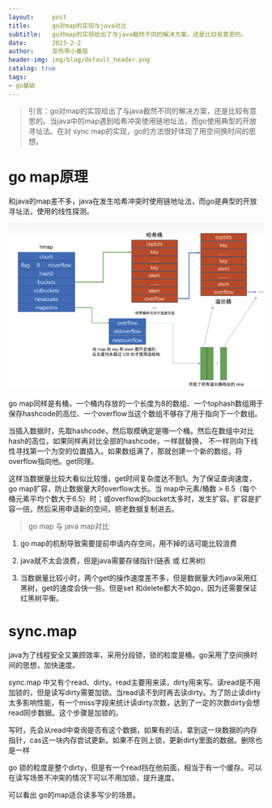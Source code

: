 ```yaml
---
layout:     post
title:      go对map的实现与java对比
subtitle:   go对map的实现给出了与java截然不同的解决方案，还是比较有意思的。
date:       2023-2-2
author:     亚热带小番茄
header-img: img/blog/default_header.png
catalog: true
tags:
- go基础
---
```


> 引言：go对map的实现给出了与java截然不同的解决方案，还是比较有意思的。当java中的map遇到哈希冲突使用链地址法，而go使用典型的开放寻址法。在对 sync map的实现，go的方法很好体现了用空间换时间的思想。

# go map原理

和java的map差不多，java在发生哈希冲突时使用链地址法，而go是典型的开放寻址法，使用的线性探测。

![](img/blog/2023-2-2-goMap.png)

go map同样是有桶，一个桶内存放的一个长度为8的数组、一个tophash数组用于保存hashcode的高位、一个overflow当这个数组不够存了用于指向下一个数组。

当插入数据时，先取hashcode，然后取模确定是哪一个桶。然后在数组中对比hash的高位，如果同样再对比全部的hashcode，一样就替换， 不一样则向下线性寻找第一个为空的位置插入。如果数组满了，那就创建一个新的数组，将overflow指向他。get同理。

这样当数据量比较大看似比较慢，get时间复杂度达不到1。为了保证查询速度，go map扩容，防止数据量大时overflow太长。当 map中元素/桶数 > 6.5（每个桶元素平均个数大于6.5）时；或overflow的bucket太多时，发生扩容。扩容是扩容一倍，然后采用申请新的空间，把老数据复制进去。

> go map 与 java map对比

1. go map的机制导致需要提前申请内存空间，用不掉的话可能比较浪费

2. java就不太会浪费，但是java需要存储指针(链表 或 红黑树)

3. 当数据量比较小时，两个get的操作速度差不多，但是数据量大时java采用红黑树，get的速度会快一些。但是set 和delete都大不如go，因为还需要保证红黑树平衡。

# sync.map

java为了线程安全又兼顾效率，采用分段锁，锁的粒度是桶。go采用了空间换时间的思想，加快速度。

sync.map 中又有个read、dirty。read主要用来读，dirty用来写。读read是不用加锁的，但是读写dirty需要加锁。当read读不到时再去读dirty。为了防止读dirty太多影响性能，有一个miss字段来统计读dirty次数，达到了一定的次数dirty会想read同步数据。这个步骤是加锁的。

写时，先会从read中查询是否有这个数据，如果有的话，拿到这一块数据的内存指针，cas这一块内存尝试更新。如果不在则上锁，更新dirty里面的数据。删除也是一样

go 锁的粒度是整个dirty，但是有一个read挡在他前面，相当于有一个缓存。可以在读写场景不冲突的情况下可以不用加锁，提升速度。

可以看出 go的map适合读多写少的场景。
